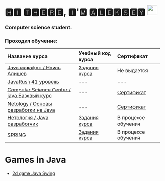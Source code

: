 # 🅷🅸 🆃🅷🅴🆁🅴, 🅸'🅼 🅰🅻🅴🅺🆂🅴🆈 <img src="https://github.com/blackcater/blackcater/raw/main/images/Hi.gif" height="32"/></h1>

### Computer science student.

### Проходил обучение:

| Название курса                                                                        | Учебный код курса                                                 | Сертификат                                                                                      |
|:--------------------------------------------------------------------------------------|:------------------------------------------------------------------|:------------------------------------------------------------------------------------------------|
| [Java марафон / Наиль Алишев](https://java-marathon.tilda.ws/)                        | [Задания курса](https://github.com/AlekseiAnikeev/marathon)       | Не выдается                                                                                     |
| [JavaRush 41 уровень](https://javarush.ru/users/2888134)                              | ---                                                               | ---                                                                                             |
| [Computer Science Center / java.Базовый курс](https://stepik.org/course/187/syllabus) | ---                                                               | [Сертификат](https://github.com/AlekseiAnikeev/AlekseiAnikeev/blob/main/stepik-certificate.pdf) |
| [Netology / Основы разработки на Java](https://netology.ru/)                          | ---                                                               | [Сертификат](https://github.com/AlekseiAnikeev/AlekseiAnikeev/blob/main/Netology_Free_java.pdf) |
| [Нетология / Java разработчик](https://netology.ru/)                                  | [Задания курса](https://github.com/AlekseiAnikeev/NetologyCourse) | В процессе обучения                                                                             |
| [SPRING](https://swiftbook.org/courses/438)                                           | [Задания курса]()                                                 | В процессе обучения                                                                             |

# Games in Java

- [2d game Java Swing](https://github.com/AlekseiAnikeev/JavaSwing2DGame)

<!--
**AlekseiAnikeev/AlekseiAnikeev** is a ✨ _special_ ✨ repository because its `README.md` (this file) appears on your GitHub profile.

Here are some ideas to get you started:

- 🔭 I’m currently working on ...
- 🌱 I’m currently learning ...
- 👯 I’m looking to collaborate on ...
- 🤔 I’m looking for help with ...
- 💬 Ask me about ...
- 📫 How to reach me: ...
- 😄 Pronouns: ...
- ⚡ Fun fact: ...
-->
